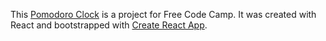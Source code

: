 This [Pomodoro Clock](https://fa-v.github.io/react-pomodoro-clock/) is a project for Free Code Camp. It was created with React and bootstrapped with [Create React App](https://github.com/facebookincubator/create-react-app).
